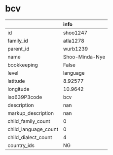 # bcv
|                      | info           |
|:---------------------|:---------------|
| id                   | shoo1247       |
| family_id            | atla1278       |
| parent_id            | wurb1239       |
| name                 | Shoo-Minda-Nye |
| bookkeeping          | False          |
| level                | language       |
| latitude             | 8.92577        |
| longitude            | 10.9642        |
| iso639P3code         | bcv            |
| description          | nan            |
| markup_description   | nan            |
| child_family_count   | 0              |
| child_language_count | 0              |
| child_dialect_count  | 4              |
| country_ids          | NG             |